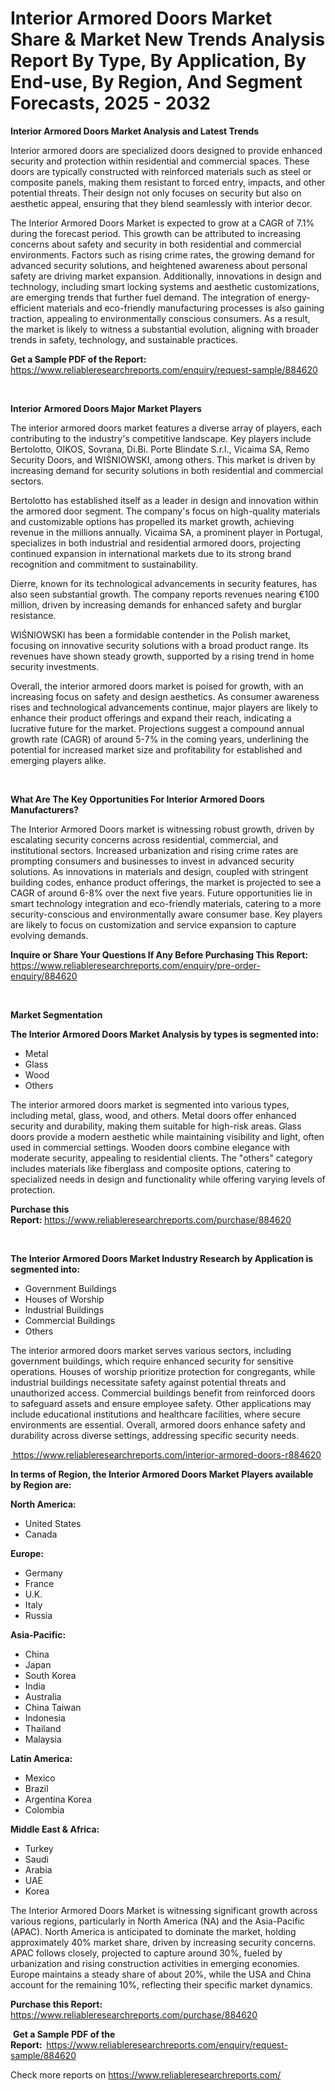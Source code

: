<p><h1>Interior Armored Doors Market Share & Market New Trends Analysis Report By Type, By Application, By End-use, By Region, And Segment Forecasts, 2025 - 2032</h1></p><p><strong>Interior Armored Doors Market Analysis and Latest Trends</strong></p>
<p><p>Interior armored doors are specialized doors designed to provide enhanced security and protection within residential and commercial spaces. These doors are typically constructed with reinforced materials such as steel or composite panels, making them resistant to forced entry, impacts, and other potential threats. Their design not only focuses on security but also on aesthetic appeal, ensuring that they blend seamlessly with interior decor.</p><p>The Interior Armored Doors Market is expected to grow at a CAGR of 7.1% during the forecast period. This growth can be attributed to increasing concerns about safety and security in both residential and commercial environments. Factors such as rising crime rates, the growing demand for advanced security solutions, and heightened awareness about personal safety are driving market expansion. Additionally, innovations in design and technology, including smart locking systems and aesthetic customizations, are emerging trends that further fuel demand. The integration of energy-efficient materials and eco-friendly manufacturing processes is also gaining traction, appealing to environmentally conscious consumers. As a result, the market is likely to witness a substantial evolution, aligning with broader trends in safety, technology, and sustainable practices.</p></p>
<p><strong>Get a Sample PDF of the Report:&nbsp;</strong> <a href="https://www.reliableresearchreports.com/enquiry/request-sample/884620?utm_campaign=2197&utm_medium=2&utm_source=Github&utm_content=ia&utm_term=09022025&utm_id=interior-armored-doors">https://www.reliableresearchreports.com/enquiry/request-sample/884620</a></p>
<p>&nbsp;</p>
<p><strong>Interior Armored Doors Major Market Players</strong></p>
<p><p>The interior armored doors market features a diverse array of players, each contributing to the industry's competitive landscape. Key players include Bertolotto, OIKOS, Sovrana, Di.Bi. Porte Blindate S.r.l., Vicaima SA, Remo Security Doors, and WIŚNIOWSKI, among others. This market is driven by increasing demand for security solutions in both residential and commercial sectors.</p><p>Bertolotto has established itself as a leader in design and innovation within the armored door segment. The company's focus on high-quality materials and customizable options has propelled its market growth, achieving revenue in the millions annually. Vicaima SA, a prominent player in Portugal, specializes in both industrial and residential armored doors, projecting continued expansion in international markets due to its strong brand recognition and commitment to sustainability.</p><p>Dierre, known for its technological advancements in security features, has also seen substantial growth. The company reports revenues nearing €100 million, driven by increasing demands for enhanced safety and burglar resistance.</p><p>WIŚNIOWSKI has been a formidable contender in the Polish market, focusing on innovative security solutions with a broad product range. Its revenues have shown steady growth, supported by a rising trend in home security investments.</p><p>Overall, the interior armored doors market is poised for growth, with an increasing focus on safety and design aesthetics. As consumer awareness rises and technological advancements continue, major players are likely to enhance their product offerings and expand their reach, indicating a lucrative future for the market. Projections suggest a compound annual growth rate (CAGR) of around 5-7% in the coming years, underlining the potential for increased market size and profitability for established and emerging players alike.</p></p>
<p>&nbsp;</p>
<p><strong>What Are The Key Opportunities For Interior Armored Doors Manufacturers?</strong></p>
<p><p>The Interior Armored Doors market is witnessing robust growth, driven by escalating security concerns across residential, commercial, and institutional sectors. Increased urbanization and rising crime rates are prompting consumers and businesses to invest in advanced security solutions. As innovations in materials and design, coupled with stringent building codes, enhance product offerings, the market is projected to see a CAGR of around 6-8% over the next five years. Future opportunities lie in smart technology integration and eco-friendly materials, catering to a more security-conscious and environmentally aware consumer base. Key players are likely to focus on customization and service expansion to capture evolving demands.</p></p>
<p><strong>Inquire or Share Your Questions If Any Before Purchasing This Report:</strong> <a href="https://www.reliableresearchreports.com/enquiry/pre-order-enquiry/884620?utm_campaign=2197&utm_medium=2&utm_source=Github&utm_content=ia&utm_term=09022025&utm_id=interior-armored-doors">https://www.reliableresearchreports.com/enquiry/pre-order-enquiry/884620</a></p>
<p>&nbsp;</p>
<p><strong>Market Segmentation</strong></p>
<p><strong>The Interior Armored Doors Market Analysis by types is segmented into:</strong></p>
<p><ul><li>Metal</li><li>Glass</li><li>Wood</li><li>Others</li></ul></p>
<p><p>The interior armored doors market is segmented into various types, including metal, glass, wood, and others. Metal doors offer enhanced security and durability, making them suitable for high-risk areas. Glass doors provide a modern aesthetic while maintaining visibility and light, often used in commercial settings. Wooden doors combine elegance with moderate security, appealing to residential clients. The "others" category includes materials like fiberglass and composite options, catering to specialized needs in design and functionality while offering varying levels of protection.</p></p>
<p><strong>Purchase this Report:&nbsp;</strong><a href="https://www.reliableresearchreports.com/purchase/884620?utm_campaign=2197&utm_medium=2&utm_source=Github&utm_content=ia&utm_term=09022025&utm_id=interior-armored-doors">https://www.reliableresearchreports.com/purchase/884620</a></p>
<p>&nbsp;</p>
<p><strong>The Interior Armored Doors Market Industry Research by Application is segmented into:</strong></p>
<p><ul><li>Government Buildings</li><li>Houses of Worship</li><li>Industrial Buildings</li><li>Commercial Buildings</li><li>Others</li></ul></p>
<p><p>The interior armored doors market serves various sectors, including government buildings, which require enhanced security for sensitive operations. Houses of worship prioritize protection for congregants, while industrial buildings necessitate safety against potential threats and unauthorized access. Commercial buildings benefit from reinforced doors to safeguard assets and ensure employee safety. Other applications may include educational institutions and healthcare facilities, where secure environments are essential. Overall, armored doors enhance safety and durability across diverse settings, addressing specific security needs.</p></p>
<p><a href="https://www.reliableresearchreports.com/interior-armored-doors-r884620?utm_campaign=2197&utm_medium=2&utm_source=Github&utm_content=ia&utm_term=09022025&utm_id=interior-armored-doors">&nbsp;https://www.reliableresearchreports.com/interior-armored-doors-r884620</a></p>
<p><strong>In terms of Region, the Interior Armored Doors Market Players available by Region are:</strong></p>
<p>
    <p> <strong> North America: </strong>
        <ul>
            <li>United States</li>
            <li>Canada</li>
        </ul>
        </p> 
    <p> <strong> Europe: </strong>
        <ul>
            <li>Germany</li>
            <li>France</li>
            <li>U.K.</li>
            <li>Italy</li>
            <li>Russia</li>
        </ul>
        </p> 
    <p> <strong> Asia-Pacific: </strong>
        <ul>
            <li>China</li>
            <li>Japan</li>
            <li>South Korea</li>
            <li>India</li>
            <li>Australia</li>
            <li>China Taiwan</li>
            <li>Indonesia</li>
            <li>Thailand</li>
            <li>Malaysia</li>
        </ul>
        </p> 
    <p> <strong> Latin America: </strong>
        <ul>
            <li>Mexico</li>
            <li>Brazil</li>
            <li>Argentina Korea</li>
            <li>Colombia</li>
        </ul>
        </p> 
    <p> <strong> Middle East & Africa: </strong>
        <ul>
            <li>Turkey</li>
            <li>Saudi</li>
            <li>Arabia</li>
            <li>UAE</li>
            <li>Korea</li>
        </ul>
    </p>
    </p>
<p><p>The Interior Armored Doors Market is witnessing significant growth across various regions, particularly in North America (NA) and the Asia-Pacific (APAC). North America is anticipated to dominate the market, holding approximately 40% market share, driven by increasing security concerns. APAC follows closely, projected to capture around 30%, fueled by urbanization and rising construction activities in emerging economies. Europe maintains a steady share of about 20%, while the USA and China account for the remaining 10%, reflecting their specific market dynamics.</p></p>
<p><strong>Purchase this Report: </strong><a href="https://www.reliableresearchreports.com/purchase/884620?utm_campaign=2197&utm_medium=2&utm_source=Github&utm_content=ia&utm_term=09022025&utm_id=interior-armored-doors">https://www.reliableresearchreports.com/purchase/884620</a></p>
<p>&nbsp;<strong>Get a Sample PDF of the Report:&nbsp;&nbsp;</strong><a href="https://www.reliableresearchreports.com/enquiry/request-sample/884620?utm_campaign=2197&utm_medium=2&utm_source=Github&utm_content=ia&utm_term=09022025&utm_id=interior-armored-doors">https://www.reliableresearchreports.com/enquiry/request-sample/884620</a></p>
<p><strong></strong></p>
<p>Check more reports on <a href="https://www.reliableresearchreports.com/?utm_campaign=2197&utm_medium=2&utm_source=Github&utm_content=ia&utm_term=09022025&utm_id=interior-armored-doors">https://www.reliableresearchreports.com/</a></p>